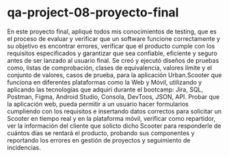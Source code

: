 # qa-project-08-proyecto-final

En este proyecto final, apliqué todos mis conocimientos de testing, que es el proceso de evaluar y verificar que un software funcione correctamente y su objetivo es encontrar errores, verificar que el producto cumple con los requisitos especificados y garantizar que sea confiable, eficiente y seguro antes de ser lanzado al usuario final. Se creó y ejecutó diseños de pruebas como, listas de comprobación, clases de equivalencia, valores límite y el conjunto de valores, casos de prueba, para la aplicación Urban.Scooter que funciona en diferentes plataformas como la Web y Móvil, utilizando y aplicando las tecnologías que adquirí durante el bootcamp: Jira, SQL, Postman, Figma, Android Studio, Consola, DevToos, JSON, API. Probar que la aplicación web, pueda permitir a un usuario hacer formularios cumpliendo con los requisitos e insertando datos correctos para solicitar un Scooter en tiempo real y en la plataforma móvil, verificar como repartidor, ver la información del cliente que solicto dicho Scooter para responderle de cuántos días se rentará el producto, probando sus componentes y reportando los errores en gestión de proyectos y seguimiento de incidencias.
